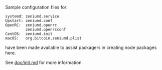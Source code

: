 Sample configuration files for:
```
systemd: zeniumd.service
Upstart: zeniumd.conf
OpenRC:  zeniumd.openrc
         zeniumd.openrcconf
CentOS:  zeniumd.init
macOS:   org.bitcoin.zeniumd.plist
```
have been made available to assist packagers in creating node packages here.

See [doc/init.md](../../doc/init.md) for more information.
